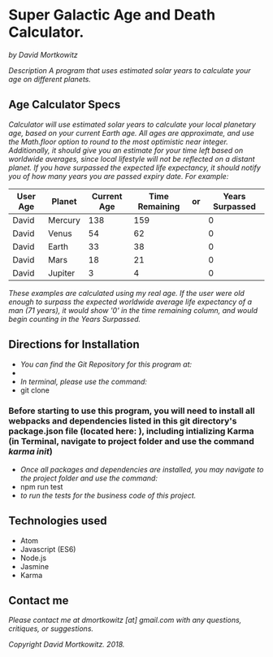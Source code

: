 # Super Galactic Age and Death Calculator.
_by David Mortkowitz_

*Description*
_A program that uses estimated solar years to calculate your age on different planets._

## Age Calculator Specs
_Calculator will use estimated solar years to calculate your local planetary age, based on your current Earth age. All ages are approximate, and use the Math.floor option to round to the most optimistic near integer. Additionally, it should give you an estimate for your time left based on worldwide averages, since local lifestyle will not be reflected on a distant planet. If you have surpassed the expected life expectancy, it should notify you of how many years you are passed expiry date. For example:_

| User Age | Planet  | Current Age | Time Remaining | or | Years Surpassed |
|----------|---------|-------------|----------------|----|-----------------|
| David    | Mercury |  138        |  159           |    |  0              |
| David    | Venus   |  54         |  62            |    |  0              |
| David    | Earth   |  33         |  38            |    |  0              |
| David    | Mars    |  18         |  21            |    |  0              |
| David    | Jupiter |  3          |  4             |    |  0              |

_These examples are calculated using my real age. If the user were old enough to surpass the expected worldwide average life expectancy of a man (71 years), it would show '0' in the time remaining column, and would begin counting in the Years Surpassed._

## Directions for Installation

* _You can find the Git Repository for this program at:_
*
* _In terminal, please use the command:_
* git clone
### Before starting to use this program, you will need to install all webpacks and dependencies listed in this git directory's package.json file (located here: ), including intializing Karma (in Terminal, navigate to project folder and use the command *karma init*)
* _Once all packages and dependencies are installed, you may navigate to the project folder and use the command:_
* npm run test
* _to run the tests for the business code of this project._


## Technologies used

* Atom
* Javascript (ES6)
* Node.js
* Jasmine
* Karma


## Contact me

_Please contact me at dmortkowitz [at] gmail.com with any questions, critiques, or suggestions._

*Copyright* _David Mortkowitz. 2018._
